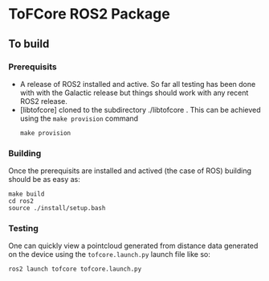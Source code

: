 # ToFCore ROS2 Package

## To build

### Prerequisits

- A release of ROS2 installed and active. So far all testing has been done with
  with the Galactic release but things should work with any recent ROS2 release.
- [libtofcore] cloned to the subdirectory ./libtofcore .
  This can be achieved using the `make provision` command
  ```
  make provision
  ```

### Building

Once the prerequisits are installed and actived (the case of ROS) building should be as easy as: 
```
make build
cd ros2
source ./install/setup.bash
```

### Testing

One can quickly view a pointcloud generated from distance data generated on the device using the `tofcore.launch.py` launch file like so: 

```
ros2 launch tofcore tofcore.launch.py
```